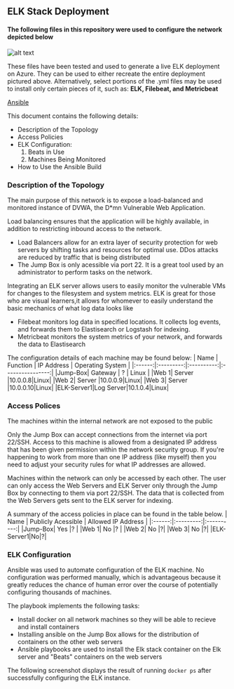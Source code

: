 ## ELK Stack Deployment 
#### The following files in this repository were used to configure the network depicted below
 
![alt text](https://github.com/ellakatherinee/super-duper-guacamole/blob/main/Diagrams/ELK-1.png "Azure Diagram")

These files have been tested and used to generate a live ELK deployment on Azure. They can be used to either recreate the entire deployment pictured above. Alternatively, select portions of the .yml files may be used to install only certain pieces of it, such as: **ELK, Filebeat, and Metricbeat**

[Ansible](https://github.com/ellakatherinee/super-duper-guacamole/tree/main/Ansible)

This document contains the following details:
* Description of the Topology
* Access Policies
* ELK Configuration: 
  1. Beats in Use  
  2. Machines Being Monitored
* How to Use the Ansible Build

### Description of the Topology 
The main purpose of this network is to expose a load-balanced and monitored instance of DVWA, the D*mn Vulnerable Web Application.

Load balancing ensures that the application will be highly available, in addition to restricting inbound access to the network.
 * Load Balancers allow for an extra layer of security protection for web servers by shifting tasks and resources for optimal use. DDos attacks are reduced by traffic that is being distributed  
  * The Jump Box is only acessible via port 22. It is a great tool used by an administrator to perform tasks on the network. 
  
Integrating an ELK server allows users to easily monitor the vulnerable VMs for changes to the filesystem and system metrics. ELK is great for those who are visual learners,it allows for whomever to easily understand the basic mechanics of what log data looks like  
  * Filebeat monitors log data in specified locations. It collects log events, and forwards them to Elastisearch or Logstash for indexing. 
  * Metricbeat monitors the system metrics of your network, and forwards the data to Elastisearch 

The configuration details of each machine may be found below: 
| Name | Function | IP Address | Operating System |
|:------:|:---------:|:----------:|:----------------:|
|Jump-Box| Gateway | ? | Linux | 
|Web 1| Server |10.0.0.8|Linux|
|Web 2| Server |10.0.0.9|Linux|
|Web 3| Server |10.0.0.10|Linux|
|ELK-Server1|Log Server|10.1.0.4|Linux| 


### Access Polices 
The machines within the internal network are not exposed to the public 

Only the Jump Box can accept connections from the internet via port 22/SSH. Access to this machine is allowed from a designated IP address that has been given permission within the network security group. If you're happening to work from more than one IP address (like myself) then you need to adjust your security rules for what IP addresses are allowed. 

Machines within the network can only be accessed by each other. The user can only access the Web Servers and ELK Server only through the Jump Box by connecting to them via port 22/SSH. The data that is collected from the Web Servers gets sent to the ELK server for indexing. 

A summary of the access policies in place can be found in the table below.
| Name | Publicly Acessible | Allowed IP Address |
|:------:|:---------:|:----------:|
|Jump-Box| Yes |? | 
|Web 1| No |? |
|Web 2| No |?|
|Web 3| No |?|
|ELK-Server1|No|?| 

### ELK Configuration 
Ansible was used to automate configuration of the ELK machine. No configuration was performed manually, which is advantageous because it greatly reduces the chance of human error over the course of potentially configuring thousands of machines.

The playbook implements the following tasks:
* Install docker on all network machines so they will be able to recieve and install containers 
* Installing ansible on the Jump Box allows for the distribution of containers on the other web servers 
* Ansible playbooks are used to install the Elk stack container on the Elk server and "Beats" containers on the web servers 

The following screenshot displays the result of running `docker ps` after successfully configuring the ELK instance.
